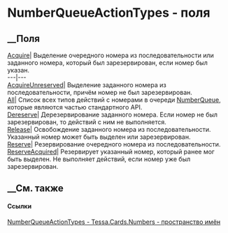 # NumberQueueActionTypes - поля
##  __Поля
[Acquire](F_Tessa_Cards_Numbers_NumberQueueActionTypes_Acquire.htm)|
Выделение очередного номера из последовательности или заданного номера,
который был зарезервирован, если номер был указан.  
---|---  
[AcquireUnreserved](F_Tessa_Cards_Numbers_NumberQueueActionTypes_AcquireUnreserved.htm)|
Выделение заданного номера из последовательности, причём номер не был
зарезервирован.  
[All](F_Tessa_Cards_Numbers_NumberQueueActionTypes_All.htm)|  Список всех
типов действий с номерами в очереди
[NumberQueue](T_Tessa_Cards_Numbers_NumberQueue.htm), которые являются частью
стандартного API.  
[Dereserve](F_Tessa_Cards_Numbers_NumberQueueActionTypes_Dereserve.htm)|
Дерезервирование заданного номера. Если номер не был зарезервирован, то
действий с ним не выполняется.  
[Release](F_Tessa_Cards_Numbers_NumberQueueActionTypes_Release.htm)|
Освобождение заданного номера из последовательности. Указанный номер может
быть выделен или зарезервирован.  
[Reserve](F_Tessa_Cards_Numbers_NumberQueueActionTypes_Reserve.htm)|
Резервирование очередного номера из последовательности.  
[ReserveAcquired](F_Tessa_Cards_Numbers_NumberQueueActionTypes_ReserveAcquired.htm)|
Резервирует указанный номер, который ранее мог быть выделен. Не выполняет
действий, если номер уже был зарезервирован.  
## __См. также
#### Ссылки
[NumberQueueActionTypes - ](T_Tessa_Cards_Numbers_NumberQueueActionTypes.htm)
[Tessa.Cards.Numbers - пространство имён](N_Tessa_Cards_Numbers.htm)
